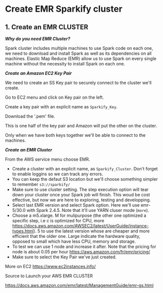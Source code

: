 # Create EMR Sparkify cluster

## 1. Create an EMR CLUSTER

***Why do you need EMR Cluster?***

Spark cluster includes multiple machines to use Spark code on each one, we need to download and install Spark as well as its dependencies on all machines. Elastic Map Reduce (EMR) allow us to use Spark on every single machine without the necessity to install Spark on each one.

***Create an Amazon EC2 Key Pair***

We need to create an SS Key pair to securely connect to the cluster we'll create.

Go to EC2 menu and click on Key pair on the left.

Create a key pair with an explicit name as ```Sparkify_Key```.

Download the '.pem' file.

This is one half of the key pair and Amazon will put the other on the cluster.

Only when we have both keys together we'll be able to connect to the machines.

***Create an EMR Cluster***

From the AWS service menu choose EMR.

- Create a cluster with an explicit name, as ```Sparkify_Cluster```. Don't forget to enable loggins so we can track any errors.
- You can keep the defaut S3 location but we'll choose something simpler to remember ```s3://sparkify/```
- Make sure to use cluster setting. The step execution option will tear down your cluster once your Spark job will finish. This woud be cost effective, but now we are here to exploring, testing and developping.
- Select last EMR version and select Spark option. Here we'll use emr-5/30.0 with Spark 2.4.5. Note that it'll use YARN cluser mode (```more```). 
- Choose a m5.xlarge. M for mulipurpose (the other one optimized a specific step, i.e c is optimized for CPU, more https://docs.aws.amazon.com/AWSEC2/latest/UserGuide/instance-types.html). 5 to use the latest version whose are cheaper and more efficient that the older one. Large indicate the hardware quality, opposed to small which have less CPU, memory and storage. 
- To test we can use 1 node and increase it after. Note that the pricing for node is about 0.05 per hour https://aws.amazon.com/fr/emr/pricing/
- Make sure to select the Key Pair we've just created.

More on EC2 https://www.ec2instances.info/



Source to Launch your AWS EMR CLUSTER

https://docs.aws.amazon.com/emr/latest/ManagementGuide/emr-gs.html
